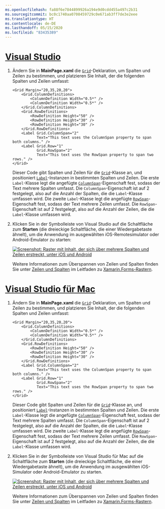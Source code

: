 ```yaml
---
ms.openlocfilehash: fa88f6e7844899926a194e9d0cdd455a497c2b31
ms.sourcegitcommit: bc0c1740aa0708459729c0e671ab3ff7de3e2eee
ms.translationtype: HT
ms.contentlocale: de-DE
ms.lasthandoff: 05/15/2020
ms.locfileid: "83435389"
---
```

# <a name="visual-studio"></a>[Visual Studio](#tab/vswin)

1. Ändern Sie in **MainPage.xaml** die [`Grid`](xref:Xamarin.Forms.Grid)-Deklaration, um Spalten und Zeilen zu bestimmen, und platzieren Sie Inhalt, der die folgenden Spalten und Zeilen umfasst:

    ```xaml
    <Grid Margin="20,35,20,20">
        <Grid.ColumnDefinitions>
            <ColumnDefinition Width="0.5*" />
            <ColumnDefinition Width="0.5*" />
        </Grid.ColumnDefinitions>
        <Grid.RowDefinitions>
            <RowDefinition Height="50" />
            <RowDefinition Height="30" />
            <RowDefinition Height="30" />
        </Grid.RowDefinitions>
        <Label Grid.ColumnSpan="2"
               Text="This text uses the ColumnSpan property to span both columns." />
        <Label Grid.Row="1"
               Grid.RowSpan="2"
               Text="This text uses the RowSpan property to span two rows." />
    </Grid>
    ```

    Dieser Code gibt Spalten und Zeilen für die [`Grid`](xref:Xamarin.Forms.Grid)-Klasse an, und positioniert [`Label`](xref:Xamarin.Forms.Label)-Instanzen in bestimmten Spalten und Zeilen. Die erste `Label`-Klasse legt die angefügte [`ColumnSpan`](xref:Xamarin.Forms.Grid.ColumnSpanProperty)-Eigenschaft fest, sodass der Text mehrere Spalten umfasst. Die `ColumnSpan`-Eigenschaft ist auf 2 festgelegt, also auf die Anzahl der Spalten, die die `Label`-Klasse umfassen wird. Die zweite `Label`-Klasse legt die angefügte [`RowSpan`](xref:Xamarin.Forms.Grid.RowSpanProperty)-Eigenschaft fest, sodass der Text mehrere Zeilen umfasst. Die `RowSpan`-Eigenschaft ist auf 2 festgelegt, also auf die Anzahl der Zeilen, die die `Label`-Klasse umfassen wird.

1. Klicken Sie in der Symbolleiste von Visual Studio auf die Schaltfläche zum **Starten** (die dreieckige Schaltfläche, die einer Wiedergabetaste ähnelt), um die Anwendung im ausgewählten iOS-Remotesimulator oder Android-Emulator zu starten:

    [![Screenshot: Raster mit Inhalt, der sich über mehrere Spalten und Zeilen erstreckt, unter iOS und Android](../images/span-columns-rows.png "Raster mit Inhalt, der sich über mehrere Spalten und Zeilen erstreckt")](../images/span-columns-rows-large.png#lightbox "Raster mit Inhalt, der sich über mehrere Spalten und Zeilen erstreckt")

    Weitere Informationen zum Überspannen von Zeilen und Spalten finden Sie unter [Zeilen und Spalten](~/xamarin-forms/user-interface/layouts/grid.md#rows-and-columns) im Leitfaden zu [Xamarin.Forms-Rastern](~/xamarin-forms/user-interface/layouts/grid.md).

# <a name="visual-studio-for-mac"></a>[Visual Studio für Mac](#tab/vsmac)

1. Ändern Sie in **MainPage.xaml** die [`Grid`](xref:Xamarin.Forms.Grid)-Deklaration, um Spalten und Zeilen zu bestimmen, und platzieren Sie Inhalt, der die folgenden Spalten und Zeilen umfasst:

    ```xaml
    <Grid Margin="20,35,20,20">
        <Grid.ColumnDefinitions>
            <ColumnDefinition Width="0.5*" />
            <ColumnDefinition Width="0.5*" />
        </Grid.ColumnDefinitions>
        <Grid.RowDefinitions>
            <RowDefinition Height="50" />
            <RowDefinition Height="30" />
            <RowDefinition Height="30" />
        </Grid.RowDefinitions>
        <Label Grid.ColumnSpan="2"
               Text="This text uses the ColumnSpan property to span both columns." />
        <Label Grid.Row="1"
               Grid.RowSpan="2"
               Text="This text uses the RowSpan property to span two rows." />
    </Grid>
    ```

    Dieser Code gibt Spalten und Zeilen für die [`Grid`](xref:Xamarin.Forms.Grid)-Klasse an, und positioniert [`Label`](xref:Xamarin.Forms.Label)-Instanzen in bestimmten Spalten und Zeilen. Die erste `Label`-Klasse legt die angefügte [`ColumnSpan`](xref:Xamarin.Forms.Grid.ColumnSpanProperty)-Eigenschaft fest, sodass der Text mehrere Spalten umfasst. Die `ColumnSpan`-Eigenschaft ist auf 2 festgelegt, also auf die Anzahl der Spalten, die die `Label`-Klasse umfassen wird. Die zweite `Label`-Klasse legt die angefügte [`RowSpan`](xref:Xamarin.Forms.Grid.RowSpanProperty)-Eigenschaft fest, sodass der Text mehrere Zeilen umfasst. Die `RowSpan`-Eigenschaft ist auf 2 festgelegt, also auf die Anzahl der Zeilen, die die `Label`-Klasse umfassen wird.

1. Klicken Sie in der Symbolleiste von Visual Studio für Mac auf die Schaltfläche zum **Starten** (die dreieckige Schaltfläche, die einer Wiedergabetaste ähnelt), um die Anwendung im ausgewählten iOS-Simulator oder Android-Emulator zu starten.

    [![Screenshot: Raster mit Inhalt, der sich über mehrere Spalten und Zeilen erstreckt, unter iOS und Android](../images/span-columns-rows.png "Raster mit Inhalt, der sich über mehrere Spalten und Zeilen erstreckt")](../images/span-columns-rows-large.png#lightbox "Raster mit Inhalt, der sich über mehrere Spalten und Zeilen erstreckt")

    Weitere Informationen zum Überspannen von Zeilen und Spalten finden Sie unter [Zeilen und Spalten](~/xamarin-forms/user-interface/layouts/grid.md#rows-and-columns) im Leitfaden zu [Xamarin.Forms-Rastern](~/xamarin-forms/user-interface/layouts/grid.md).
